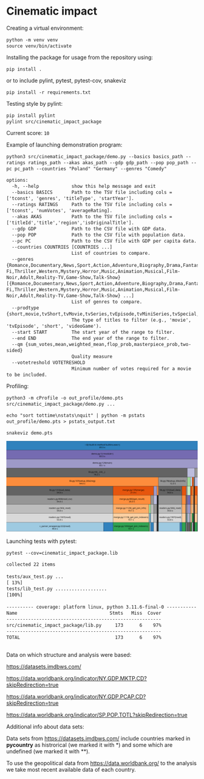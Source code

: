 # Cinematic impact

Creating a virtual environment:

```
python -m venv venv
source venv/bin/activate
```

Installing the package for usage from the repository using:
```
pip install .
```

or to include pylint, pytest, pytest-cov, snakeviz
```
pip install -r requirements.txt
```

Testing style by pylint:
```
pip install pylint
pylint src/cinematic_impact_package
```
Current score: ```10```

Example of launching demonstration program:
```
python3 src/cinematic_impact_package/demo.py --basics basics_path --ratings ratings_path --akas akas_path --gdp gdp_path --pop pop_path --pc pc_path --countries "Poland" "Germany" --genres "Comedy"
```
```
options:
  -h, --help            show this help message and exit
  --basics BASICS       Path to the TSV file including cols = ['tconst', 'genres', 'titleType', 'startYear'].
  --ratings RATINGS     Path to the TSV file including cols = ['tconst', 'numVotes', 'averageRating].
  --akas AKAS           Path to the TSV file including cols = ['titleId','title','region','isOriginalTitle'].
  --gdp GDP             Path to the CSV file with GDP data.
  --pop POP             Path to the CSV file with population data.
  --pc PC               Path to the CSV file with GDP per capita data.
  --countries COUNTRIES [COUNTRIES ...]
                        List of countries to compare.
  --genres {Romance,Documentary,News,Sport,Action,Adventure,Biography,Drama,Fantasy,Comedy,War,Crime,Family,History,Sci-Fi,Thriller,Western,Mystery,Horror,Music,Animation,Musical,Film-Noir,Adult,Reality-TV,Game-Show,Talk-Show} [{Romance,Documentary,News,Sport,Action,Adventure,Biography,Drama,Fantasy,Comedy,War,Crime,Family,History,Sci-Fi,Thriller,Western,Mystery,Horror,Music,Animation,Musical,Film-Noir,Adult,Reality-TV,Game-Show,Talk-Show} ...]
                        List of genres to compare.
  --prodtype {short,movie,tvShort,tvMovie,tvSeries,tvEpisode,tvMiniSeries,tvSpecial,video,videoGame,tvPilot}
                        The type of titles to filter (e.g., 'movie', 'tvEpisode', 'short', 'videoGame').
  --start START         The start year of the range to filter.
  --end END             The end year of the range to filter.
  --qm {sum_votes,mean,weighted_mean,flop_prob,masterpiece_prob,two-sided}
                        Quality measure
  --votetreshold VOTETRESHOLD
                        Minimum number of votes required for a movie to be included.

```

Profiling:

```
python3 -m cProfile -o out_profile/demo.pts src/cinematic_impact_package/demo.py ...
```
```
echo "sort tottime\nstats\nquit" | python -m pstats out_profile/demo.pts > pstats_output.txt
```
```
snakeviz demo.pts
```
![image](out_profile/profile.png)

Launching tests with pytest:

```
pytest --cov=cinematic_impact_package.lib
```
```
collected 22 items                                                                                                                                                                                                                         

tests/aux_test.py ...                                                                                                                                                                                                                [ 13%]
tests/lib_test.py ...................                                                                                                                                                                                                [100%]

---------- coverage: platform linux, python 3.11.6-final-0 -----------
Name                                  Stmts   Miss  Cover
---------------------------------------------------------
src/cinematic_impact_package/lib.py     173      6    97%
---------------------------------------------------------
TOTAL                                   173      6    97%


```
Data on which structure and analysis were based:

https://datasets.imdbws.com/

https://data.worldbank.org/indicator/NY.GDP.MKTP.CD?skipRedirection=true

https://data.worldbank.org/indicator/NY.GDP.PCAP.CD?skipRedirection=true

https://data.worldbank.org/indicator/SP.POP.TOTL?skipRedirection=true


Additional info about data sets:

Data sets from https://datasets.imdbws.com/ include countries marked in **pycountry** as histrorical (we marked it with *) and some which are undefined (we marked it with **).

To use the geopolitical data from https://data.worldbank.org/ to the analysis we take most recent available data of each country.